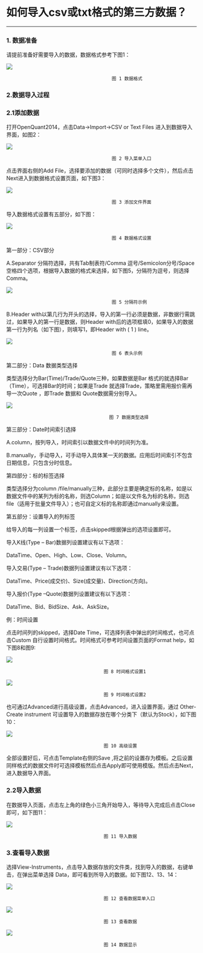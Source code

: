 # 如何导入csv或txt格式的第三方数据？

---

### 1. 数据准备

请提前准备好需要导入的数据，数据格式参考下图1：

![](/assets/internal_market_data_csv01.png)

```
                                       图 1 数据格式
```

### 2.数据导入过程

### 2.1添加数据

打开OpenQuant2014，点击Data-&gt;Import-&gt;CSV or Text Files 进入到数据导入界面，如图2：

![](/assets/internal_market_data_csv02.png)

```
                                       图 2 导入菜单入口
```

点击界面右侧的Add File，选择要添加的数据（可同时选择多个文件），然后点击Next进入到数据格式设置页面，如下图3：

![](/assets/internal_market_data_csv03.png)

```
                                       图 3 添加文件界面
```

导入数据格式设置有五部分，如下图：

![](/assets/internal_market_data_csv04.png)

```
                                       图 4 数据格式设置
```

第一部分：CSV部分

A.Separator 分隔符选择，共有Tab制表符/Comma 逗号/Semicolon分号/Space空格四个选项，根据导入数据的格式来选择，如下图5，分隔符为逗号，则选择Comma。

![](/assets/internal_market_data_csv05.png)

```
                                       图 5 分隔符示例
```

B.Header with以第几行为开头的选择，导入的第一行必须是数据，非数据行需跳过，如果导入的第一行是数据，则Header with后的选项框填0，如果导入的数据第一行为列名（如下图），则填写1，即Header with \( 1 \) line。

![](/assets/internal_market_data_csv06.png)

```
                                       图 6 表头示例
```

第二部分：Data 数据类型选择

类型选择分为Bar\(Time\)/Trade/Quote三种，如果数据是Bar 格式的就选择Bar（Time），可选择Bar的时间；如果是Trade 就选择Trade，策略里需用报价需再导一次Quote ，即Trade 数据和 Quote数据需分别导入。

![](/assets/internal_market_data_csv07.png)

```
                                      图 7 数据类型选择
```

第三部分：Date时间索引选择

A.column，按列导入，时间索引以数据文件中的时间列为准。

B.manually，手动导入，可手动导入具体某一天的数据。应用后时间索引不包含日期信息，只包含分时信息。

第四部分：标的标签选择

类型选择分为column /file/manually三种，此部分主要是确定标的名称，如是以数据文件中的某列为标的名称，则选Column；如是以文件名为标的名称，则选file（适用于批量文件导入）；也可自定义标的名称即通过manually来设置。

第五部分：设置导入的列标签

给导入的每一列设置一个标签，点击skipped根据弹出的选项设置即可。

导入K线\(Type – Bar\)数据列设置建议有以下选项：

DataTime、Open、High、Low、Close、Volumn。

导入交易\(Type – Trade\)数据列设置建议有以下选项：

DataTime、Price\(成交价\)、Size\(成交量\)、Direction\(方向\)。

导入报价\(Type –Quote\)数据列设置建议有以下选项：

DataTime、Bid、BidSize、Ask、AskSize。

例：时间设置

点击时间列的skipped，选择Date Time，可选择列表中弹出的时间格式，也可点击Custom 自行设置时间格式。时间格式可参考时间设置页面的Format help，如下图8和图9:

![](/assets/internal_market_data_csv08.png)

```
                                    图 8 时间格式设置1
```

![](/assets/internal_market_data_csv09.png)

```
                                    图 9 时间格式设置2
```

也可通过Advanced进行高级设置，点击Advanced，进入设置界面，通过 Other-Create instrument 可设置导入的数据存放在哪个分类下（默认为Stock），如下图10：

![](/assets/internal_market_data_csv10.png)

```
                                    图 10 高级设置
```

全部设置好后，可点击Template右侧的Save ,将之前的设置存为模板。之后设置同样格式的数据文件时可选择模板然后点击Apply即可使用模版。然后点击Next，进入数据导入界面。

### 2.2导入数据

在数据导入页面，点击左上角的绿色小三角开始导入，等待导入完成后点击Close即可，如下图11：

![](/assets/internal_market_data_csv11.png)

```
                                    图 11 导入数据
```

### 3.查看导入数据

选择View-Instruments，点击导入数据存放的文件类，找到导入的数据，右键单击，在弹出菜单选择 Data，即可看到所导入的数据。如下图12、13、14：

![](/assets/internal_market_data_csv12.png)

```
                                    图 12 查看数据菜单入口
```

![](/assets/internal_market_data_csv13.png)

```
                                    图 13 查看数据
```

![](/assets/internal_market_data_csv14.png)

```
                                    图 14 数据显示
```




